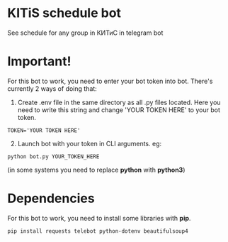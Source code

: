 # KITiS schedule bot
See schedule for any group in КИТиС in telegram bot

# Important!
For this bot to work, you need to enter your bot token into bot. There's currently 2 ways of doing that:
1. Create .env file in the same directory as all .py files located. Here you need to write this string and change 'YOUR TOKEN HERE' to your bot token.
```
TOKEN='YOUR TOKEN HERE'
```
2. Launch bot with your token in CLI arguments. eg:
```
python bot.py YOUR_TOKEN_HERE
```
(in some systems you need to replace **python** with **python3**)

# Dependencies
For this bot to work, you need to install some libraries with **pip**.
```
pip install requests telebot python-dotenv beautifulsoup4
```
